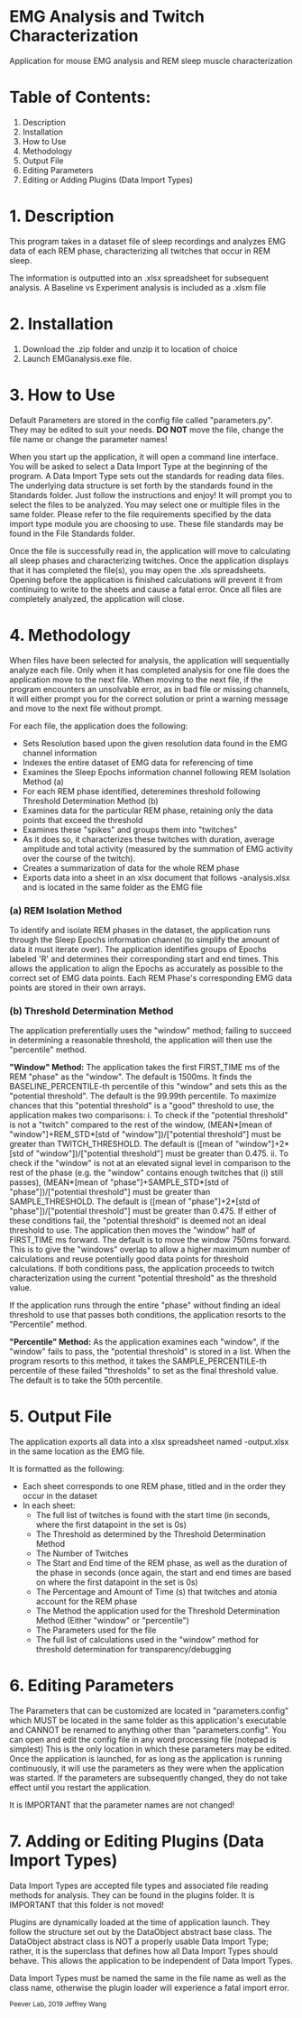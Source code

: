 # EMG Analysis and Twitch Characterization
Application for mouse EMG analysis and REM sleep muscle characterization

# Table of Contents:

1. Description
2. Installation
3. How to Use
4. Methodology
5. Output File
6. Editing Parameters
7. Editing or Adding Plugins (Data Import Types)

# 1. Description

This program takes in a dataset file of sleep recordings and analyzes EMG data of each REM phase,
characterizing all twitches that occur in REM sleep.

The information is outputted into an .xlsx spreadsheet for subsequent analysis.
A Baseline vs Experiment analysis is included as a .xlsm file

# 2. Installation

1. Download the .zip folder and unzip it to location of choice
2. Launch EMGanalysis.exe file.

# 3. How to Use

Default Parameters are stored in the config file called "parameters.py". They may be edited to suit your needs. **DO NOT** move the file, change the file name or change the parameter names!

When you start up the application, it will open a command line interface. 
You will be asked to select a Data Import Type at the beginning of the program. 
A Data Import Type sets out the standards for reading data files. The underlying data structure is set forth 
by the standards found in the Standards folder. 
Just follow the instructions and enjoy!
It will prompt you to select the files to be analyzed. You may select one or multiple files in the same folder. Please refer to the file requirements specified by the data import type module you are choosing to use. These file standards may be found in the File Standards folder.

Once the file is successfully read in, the application will move to calculating all sleep phases and
characterizing twitches. Once the application displays that it has completed the file(s), you may open the .xls spreadsheets. Opening before the application is finished calculations will prevent it from continuing to write to the sheets and cause a fatal error. Once all files are completely analyzed, the application will close.

# 4. Methodology

When files have been selected for analysis, the application will sequentially analyze each file. Only when it has completed analysis for one file does the application move to the next file. When moving to the next file, if the program encounters an unsolvable error, as in bad file or missing channels, it will either prompt you for the correct solution or print a warning message and move to the next file without prompt.

For each file, the application does the following:
* Sets Resolution based upon the given resolution data found in the EMG channel information
* Indexes the entire dataset of EMG data for referencing of time
* Examines the Sleep Epochs information channel following REM Isolation Method (a)
* For each REM phase identified, deteremines threshold following Threshold Determination Method (b)
* Examines data for the particular REM phase, retaining only the data points that exceed the threshold
* Examines these "spikes" and groups them into "twitches"
* As it does so, it characterizes these twitches with duration, average amplitude and total activity (measured by the summation of EMG activity over the course of the twitch).
* Creates a summarization of data for the whole REM phase
* Exports data into a sheet in an xlsx document that follows <EMG file name>-analysis.xlsx and is located in the same folder as the EMG file

### (a) REM Isolation Method

To identify and isolate REM phases in the dataset, the application runs through the Sleep Epochs information channel (to simplify the amount of data it must iterate over). The application identifies groups of Epochs labeled 'R' and determines their corresponding start and end times. This allows the application to align the Epochs as accurately as possible to the correct set of EMG data points. Each REM Phase's corresponding EMG data points are stored in their own arrays.

### (b) Threshold Determination Method

The application preferentially uses the "window" method; failing to succeed in determining a reasonable threshold, the application will then use the "percentile" method.

**"Window" Method:**
The application takes the first FIRST_TIME ms of the REM "phase" as the "window". The default is 1500ms. It finds the BASELINE_PERCENTILE-th percentile of this "window" and sets this as the "potential threshold". The default is the 99.99th percentile. To maximize chances that this "potential threshold" is a "good" threshold to use, the application	makes two comparisons:
  i. To check if the "potential threshold" is not a "twitch" compared to the rest of the window,
    (MEAN*[mean of "window"]+REM_STD*[std of "window"])/["potential threshold"]
    must be greater than TWITCH_THRESHOLD.
    The default is ([mean of "window"]+2*[std of "window"])/["potential threshold"]
    must be greater than 0.475.
  ii. To check if the "window" is not at an elevated signal level in comparison to the rest of the 
    phase (e.g. the "window" contains enough twitches that (i) still passes),
    (MEAN*[mean of "phase"]+SAMPLE_STD*[std of "phase"])/["potential threshold"]
    must be greater than SAMPLE_THRESHOLD.
    The default is ([mean of "phase"]+2*[std of "phase"])/["potential threshold"]
    must be greater than 0.475.
If either of these conditions fail, the "potential threshold" is deemed not an ideal threshold to use. The application then moves the "window" half of FIRST_TIME ms forward. The default is to move the window 750ms forward. This is to give the "windows" overlap to allow a higher maximum number of calculations and reuse potentially good data points for threshold calculations. If both conditions pass, the application proceeds to twitch characterization using the current "potential threshold" as the threshold value.

If the application runs through the entire "phase" without finding an ideal threshold to use that passes both
conditions, the application resorts to the "Percentile" method.

**"Percentile" Method:**
As the application examines each "window", if the "window" fails to pass, the "potential threshold" is stored
in a list. When the program resorts to this method, it takes the SAMPLE_PERCENTILE-th percentile of these failed "thresholds"
to set as the final threshold value. The default is to take the 50th percentile.

# 5. Output File

The application exports all data into a xlsx spreadsheet named <EMG file name>-output.xlsx in the same location as the
EMG file.

It is formatted as the following:
* Each sheet corresponds to one REM phase, titled and in the order they occur in the dataset
* In each sheet:
	* The full list of twitches is found with the start time (in seconds, where the first datapoint in the set is 0s)
	* The Threshold as determined by the Threshold Determination Method
	* The Number of Twitches
	* The Start and End time of the REM phase, as well as the duration of the phase in seconds (once again, the start and end times are based on where the first datapoint in the set is 0s)
	* The Percentage and Amount of Time (s) that twitches and atonia account for the REM phase
	* The Method the application used for the Threshold Determination Method (Either "window" or "percentile")
	* The Parameters used for the file
	* The full list of calculations used in the "window" method for threshold determination for transparency/debugging	

# 6. Editing Parameters

The Parameters that can be customized are located in "parameters.config" which MUST be located in the same folder as this application's executable and CANNOT be renamed to anything other than "parameters.config". You can open and edit the config file in any word processing file (notepad is simplest) This is the only location in which these parameters may be edited. Once the application is launched, for as long as the application is running continuously, it will use the parameters as they were when the application was started. If the parameters are subsequently changed, they do not take effect until you restart the application.

It is IMPORTANT that the parameter names are not changed!

# 7. Adding or Editing Plugins (Data Import Types)

Data Import Types are accepted file types and associated file reading methods for analysis. They can be found in
the plugins folder. It is IMPORTANT that this folder is not moved!

Plugins are dynamically loaded at the time of application launch. They follow the structure 
set out by the DataObject abstract base class. The DataObject abstract class is NOT a properly 
usable Data Import Type; rather, it is the superclass that defines how all Data Import Types should 
behave. This allows the application to be independent of Data Import Types.

Data Import Types must be named the same in the file name as well as the class name, otherwise the 
plugin loader will experience a fatal import error.


<sub>
Peever Lab, 2019
Jeffrey Wang
</sub>

